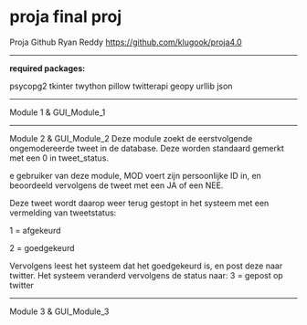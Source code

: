 # proja final proj
Proja Github Ryan Reddy
https://github.com/klugook/proja4.0

-------------------------------------------
**required packages:**

psycopg2
tkinter
twython
pillow
twitterapi
geopy
urllib
json


-------------------------------------------

Module 1 & GUI_Module_1 



-------------------------------------------

Module 2 & GUI_Module_2
Deze module zoekt de eerstvolgende ongemodereerde tweet in de database.
Deze worden standaard gemerkt met een 0 in tweet_status.

e gebruiker van deze module, 
MOD voert zijn persoonlijke ID in, 
en beoordeeld vervolgens de tweet met een JA of een NEE.

Deze tweet wordt daarop weer terug gestopt in het systeem met een vermelding van tweetstatus:

1 = afgekeurd

2 = goedgekeurd

Vervolgens leest het systeem dat het goedgekeurd is, en post deze naar twitter. 
Het systeem veranderd vervolgens de status naar:
3 = gepost op twitter

-------------------------------------------

Module 3 & GUI_Module_3